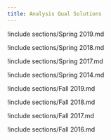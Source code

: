 ```yaml
---
title: Analysis Qual Solutions
---
```


!include sections/Spring 2019.md

!include sections/Spring 2018.md

!include sections/Spring 2017.md

!include sections/Spring 2014.md

!include sections/Fall 2019.md

!include sections/Fall 2018.md

!include sections/Fall 2017.md

!include sections/Fall 2016.md

